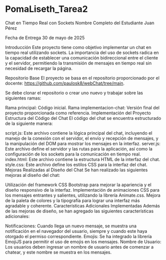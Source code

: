 # PomaLiseth_Tarea2
Chat en Tiempo Real con Sockets
Nombre Completo del Estudiante
Juan Pérez

Fecha de Entrega
30 de mayo de 2025

Introducción
Este proyecto tiene como objetivo implementar un chat en tiempo real utilizando sockets. La importancia del uso de sockets radica en la capacidad de establecer una comunicación bidireccional entre el cliente y el servidor, permitiendo la transmisión de mensajes en tiempo real sin necesidad de recargar la página.

Repositorio Base
El proyecto se basa en el repositorio proporcionado por el docente: https://github.com/paulosk8/webChat/tree/main.

Se debe clonar el repositorio o crear uno nuevo y trabajar sobre las siguientes ramas:

Rama principal: Código inicial.
Rama implementacion-chat: Versión final del proyecto proporcionada como referencia.
Implementación del Proyecto
Estructura del Código del Chat
El código del chat se encuentra estructurado de la siguiente manera:

script.js: Este archivo contiene la lógica principal del chat, incluyendo el manejo de la conexión con el servidor, el envío y recepción de mensajes, y la manipulación del DOM para mostrar los mensajes en la interfaz.
server.js: Este archivo define el servidor y las rutas para la aplicación, así como la configuración de los sockets para la comunicación en tiempo real.
index.html: Este archivo contiene la estructura HTML de la interfaz del chat.
style.css: Este archivo define los estilos CSS para la interfaz del chat.
Mejoras Realizadas al Diseño del Chat
Se han realizado las siguientes mejoras al diseño del chat:

Utilización del framework CSS Bootstrap para mejorar la apariencia y el diseño responsivo de la interfaz.
Implementación de animaciones CSS para los mensajes entrantes y salientes, utilizando la librería Animate.css.
Mejora de la paleta de colores y la tipografía para lograr una interfaz más agradable y coherente.
Características Adicionales Implementadas
Además de las mejoras de diseño, se han agregado las siguientes características adicionales:

Notificaciones: Cuando llega un nuevo mensaje, se muestra una notificación en el navegador del usuario, siempre y cuando este haya otorgado el permiso correspondiente.
Emojis: Se ha integrado la librería EmojiJS para permitir el uso de emojis en los mensajes.
Nombre de Usuario: Los usuarios deben ingresar un nombre de usuario antes de comenzar a chatear, y este nombre se muestra en los mensajes.
